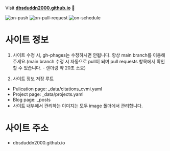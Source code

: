 Visit **[dbsduddn2000.github.io](https://dbsduddn2000.github.io)** 🚀


  ![on-push](../../actions/workflows/on-push.yaml/badge.svg)
  ![on-pull-request](../../actions/workflows/on-pull-request.yaml/badge.svg)
  ![on-schedule](../../actions/workflows/on-schedule.yaml/badge.svg)

  # 사이트 정보

  1. 사이트 수정 시, gh-phages는 수정하시면 안됩니다. 항상 main branch를 이용해주세요.(main branch 수정 시 자동으로 pull이 되며 pull requests 항목에서 확인 할 수 있습니다. - 랜더링 약 20초 소요)
     
  2. 사이트 정보 저장 루트
  - Pulication page: _data/citations_cvmi.yaml
  - Project page: _data/projects.yaml
  - Blog page: _posts
  - 사이트 내부에서 관리하는 이미지는 모두 image 폴더에서 관리합니다.


  # 사이트 주소
  - dbsduddn2000.github.io







